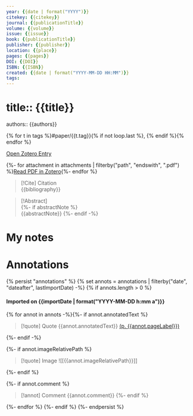 ```yaml
---
year: {{date | format("YYYY")}}
citekey: {{citekey}}
journal: {{publicationTitle}}
volume: {{volume}}
issue: {{issue}} 
book: {{publicationTitle}}
publisher: {{publisher}}
location: {{place}}
pages: {{pages}}
DOI: {{DOI}}
ISBN: {{ISBN}}
created: {{date | format("YYYY-MM-DD HH:MM")}}
tags: 
---
```

# title:: {{title}}
authors:: {{authors}}

{% for t in tags %}#paper/{{t.tag}}{% if not loop.last %}, {% endif %}{% endfor %}

[Open Zotero Entry](zotero://open-pdf/library/items/{{itemKey}})

{%- for attachment in attachments | filterby("path", "endswith", ".pdf") %}[Read PDF in Zotero](zotero://open-pdf/library/items/{{attachment.itemKey}}){%- endfor %}

> [!Cite] Citation  
> {{bibliography}}  

> [!Abstract]  
> {%- if abstractNote %}  
> {{abstractNote}}
> {%- endif -%}
> 

# My notes
  
# Annotations
{% persist "annotations" %}
{% set annots = annotations | filterby("date", "dateafter", lastImportDate) -%}
{% if annots.length > 0 %}
#### Imported on {{importDate | format("YYYY-MM-DD h:mm a")}}
{% for annot in annots -%}{%- if annot.annotatedText %}

>[!quote] Quote
{{annot.annotatedText}} [(p. {{annot.pageLabel}})](zotero://open-pdf/library/items/{{annot.attachment.itemKey}}?page={{annot.pageLabel}}&annotation={{annot.id}})

{%- endif -%}

{%- if annot.imageRelativePath %}

>[!quote] Image
![[{{annot.imageRelativePath}}]]

{%- endif %}

{%- if annot.comment %}

>[!annot] Comment
>{{annot.comment}}
 {%- endif %}

{%- endfor %}
{%- endif %}
{%- endpersist %}